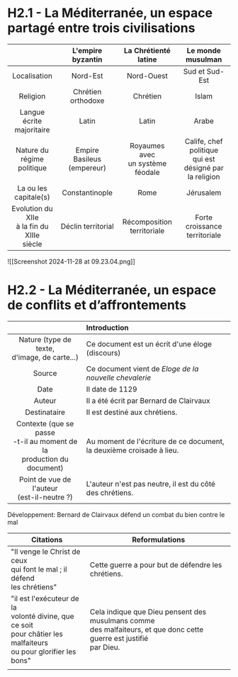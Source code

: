 # H2.1 - La Méditerranée, un espace partagé entre trois civilisations

|                                                  |       L'empire byzantin       |        La Chrétienté latine         |                     Le monde musulman                     |
| :----------------------------------------------: | :---------------------------: | :---------------------------------: | :-------------------------------------------------------: |
|                   Localisation                   |           Nord-Est            |             Nord-Ouest              |                      Sud et Sud-Est                       |
|                     Religion                     |      Chrétien orthodoxe       |              Chrétien               |                           Islam                           |
|           Langue écrite<br>majoritaire           |             Latin             |                Latin                |                           Arabe                           |
|          Nature du<br>régime politique           | Empire<br>Basileus (empereur) | Royaumes avec<br>un système féodale | Calife, chef politique<br>qui est désigné par la religion |
|             La ou les<br>capitale(s)             |        Constantinople         |                Rome                 |                         Jérusalem                         |
| Evolution du XIIe<br>à la fin du XIIIe<br>siècle |      Déclin territorial       |    Récomposition<br>territoriale    |             Forte croissance<br>territoriale              |

![[Screenshot 2024-11-28 at 09.23.04.png]]

# H2.2 - La Méditerranée, un espace de conflits et d’affrontements

|                                                                                | Introduction                                                            |
|:------------------------------------------------------------------------------:|:----------------------------------------------------------------------- |
|                Nature (type de texte,<br>d'image, de carte...)                 | Ce document est un écrit d'une éloge (discours)                         |
|                                     Source                                     | Ce document vient de *Eloge de la nouvelle chevalerie*                  |
|                                      Date                                      | Il date de 1129                                                         |
|                                     Auteur                                     | Il a été écrit par Bernard de Clairvaux                                 |
|                                  Destinataire                                  | Il est destiné aux chrétiens.                                           |
| Contexte (que se passe<br>-t-il au moment de la<br>production du <br>document) | Au moment de l'écriture de ce document,<br>la deuxième croisade à lieu. |
|                 Point de vue de l'auteur<br>(est-il-neutre ?)                  | L'auteur n'est pas neutre, il est du côté des chrétiens.                |
Développement:
Bernard de Clairvaux défend un combat du bien contre le mal

| Citations                                                                                                                | Reformulations                                                                                                           |
| ------------------------------------------------------------------------------------------------------------------------ | ------------------------------------------------------------------------------------------------------------------------ |
| "Il venge le Christ de ceux<br>qui font le mal ; il défend<br>les chrétiens"                                             | Cette guerre a pour but de défendre les chrétiens.                                                                       |
| "il est l'exécuteur de la <br>volonté divine, que ce soit<br>pour châtier les malfaiteurs<br>ou pour glorifier les bons" | Cela indique que Dieu pensent des musulmans comme<br>des malfaiteurs, et que donc cette guerre est justifié<br>par Dieu. |
|                                                                                                                          |                                                                                                                          |
